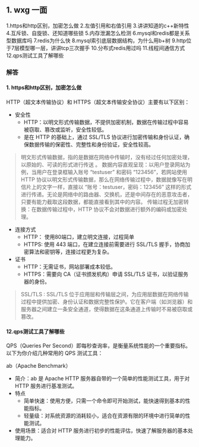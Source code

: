 ## 1. wxg 一面

1.https和http区别，加密怎么做
2.左值引用和右值引用
3.讲讲知道的c++新特性
4.互斥锁、自旋锁、还知道哪些锁
5.内存泄漏怎么检测
6.mysql和redis都是关系型数据库吗
7.redis为什么快
8.mysql索引底层数据结构，为什么用b+树
9.http位于7层模型哪一层，讲讲tcp三次握手
10.分布式redis用过吗
11.线程间通信方式
12.qps测试工具了解哪些

### 解答

#### 1. https和http区别，加密怎么做

HTTP（超文本传输协议）和 HTTPS（超文本传输安全协议）主要有以下区别：

+ 安全性
    + HTTP：以明文形式传输数据，不提供加密机制，数据在传输过程中容易被窃取、篡改或监听，安全性较低。
    + 是在 HTTP 的基础上，通过 SSL/TLS 协议进行加密传输和身份认证，确保数据传输的保密性、完整性和身份验证，安全性较高。

> 明文形式传输数据，指的是数据在网络中传输时，没有经过任何加密处理，以原始的、可读的形式进行传送 。
>数据内容直观呈现：以用户登录网站为例，当用户在登录框输入账号 “testuser” 和密码 “123456”，若网站使用 HTTP 协议以明文形式传输数据，那么在网络传输过程中，数据就像写在明信片上的文字一样，直接以 “账号：testuser，密码：123456” 这样的形式进行传递。无论是网络中的路由器、交换机，还是中间存在的恶意攻击者，只要有能力截取这段数据，都能直接看到其中的内容。
> 传输过程无加密转换：在数据传输过程中，HTTP 协议不会对数据进行额外的编码或加密处理。

+ 连接方式
    + HTTP： 使用80端口，建立明文连接，过程简单
    + HTTPS: 使用 443 端口，在建立连接前需要进行 SSL/TLS 握手，协商加密算法和密钥等，连接过程更为复杂。
+ 证书
    + HTTP：无需证书，网站部署成本较低。
    + HTTPS：需要向 CA（证书颁发机构）申请 SSL/TLS 证书，以验证服务器的身份。

> SSL/TLS : SSL/TLS 位于应用层和传输层之间，为应用层数据在网络传输过程中提供加密、身份认证和数据完整性保护。它在客户端（如浏览器）和服务器之间建立一条安全通道，使得数据在这条通道上传输时不易被窃取或篡改。

#### 12.qps测试工具了解哪些

QPS（Queries Per Second）即每秒查询率，是衡量系统性能的一个重要指标。以下为你介绍几种常用的 QPS 测试工具：

ab（Apache Benchmark）
+ 简介：ab 是 Apache HTTP 服务器自带的一个简单的性能测试工具，用于对 HTTP 服务进行基准测试。
+ 特点
    + 简单快速：使用方便，只需一个命令即可开始测试，能快速得到基本的性能指标。
    + 轻量级：对系统资源的消耗较小，适合在资源有限的环境中进行简单的性能测试。
+ 使用场景：适合对 HTTP 服务进行初步的性能评估，快速了解服务器的基本处理能力。






